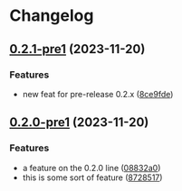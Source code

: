 # Changelog

## [0.2.1-pre1](https://github.com/shkm/release-please-ruby-tests/compare/v0.2.0-pre1...v0.2.1-pre1) (2023-11-20)


### Features

* new feat for pre-release 0.2.x ([8ce9fde](https://github.com/shkm/release-please-ruby-tests/commit/8ce9fde5e08442727f840e7337c92a26372e92bf))

## [0.2.0-pre1](https://github.com/shkm/release-please-ruby-tests/compare/v0.2.0-pre0...v0.2.0-pre1) (2023-11-20)


### Features

* a feature on the 0.2.0 line ([08832a0](https://github.com/shkm/release-please-ruby-tests/commit/08832a0832872e6b3228885501b56677fcd6cc7d))
* this is some sort of feature ([8728517](https://github.com/shkm/release-please-ruby-tests/commit/87285172215a94df85a760e660a9408c465caba4))
